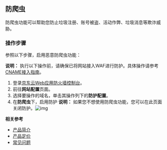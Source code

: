 ## 防爬虫

防爬虫功能可以帮助您防止垃圾注册、账号被盗、活动作弊、垃圾消息等欺诈威胁。

### **操作步骤**

参照以下步骤，启用恶意防爬虫功能：

**说明：** 执行以下操作前，请确保已将网站接入WAF进行防护。具体操作请参考[CNAME接入指南](file:///E:\WMM\%E5%B7%A5%E4%BD%9C%E6%80%BB%E7%BB%93\WAF%E6%96%87%E6%A1%A3\%E4%BA%91WAF\Introduction\%E9%98%B2%E6%8A%A4%E9%85%8D%E7%BD%AE\cn.zh-CN\%E7%94%A8%E6%88%B7%E6%8C%87%E5%8D%97\%E6%8E%A5%E5%85%A5WAF\CNAME%E6%8E%A5%E5%85%A5%E6%8C%87%E5%8D%97.md)。

1. 登录[京东云Web应用防火墙控制台](https://cloudwaf-console.jdcloud.com)。
2. 前往**网站配置**页面。
3. 选择要操作的域名，单击其操作列下的**防护配置**。
4. 在**防爬虫**下，启用防护 **说明：** 如果您不想使用防爬虫功能，您可以在此页面关闭防护。![img](file:///C:\Users\ZHANGJ~1\AppData\Local\Temp\msohtmlclip1\01\clip_image002.jpg)

**相关参考**

- [产品简介](https://github.com/jdcloudcom/cn/blob/edit/documentation/Cloud-Security/Advanced-Anti-DDoS/Introduction/What-Is-Advanced-Anti-DDoS.md)
- [产品定价](https://github.com/jdcloudcom/cn/blob/edit/documentation/Cloud-Security/Advanced-Anti-DDoS/Pricing/Billing-Rules.md)
- [常见问题](https://github.com/jdcloudcom/cn/blob/edit/documentation/Cloud-Security/Advanced-Anti-DDoS/Pricing/Billing-Rules.md)

 